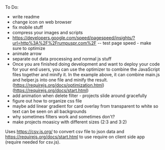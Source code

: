 To Do:
 - write readme
 - change icon on web browser
 - fix mobile stuff
 - compress your images and scripts 
 - https://developers.google.com/speed/pagespeed/insights/?url=http%3A%2F%2Frumpuspr.com%2F -- test page speed - make sure to optimize
 - animate arrow
 - separate out data processing and normal js stuff
 - Once you are finished doing development and want to deploy your code for your end users, you can use the optimizer to combine the JavaScript files together and minify it. In the example above, it can combine main.js and helper.js into one file and minify the result. (https://requirejs.org/docs/optimization.html) (https://requirejs.org/docs/start.html)
 - add animation when delete filter - projects slide around gracefully
 - figure out how to organize css file
 - maybe add linear gradient for card overlay from transparent to white so text can be seen on all backgrounds
 - why sometimes filters work and sometimes don't?
 - make projects moasicy with different sizes (2:3 and 3:2)


 Uses https://csv.js.org/ to convert csv file to json data and https://requirejs.org/docs/start.html to use require on client side app (require needed for csv.js). 